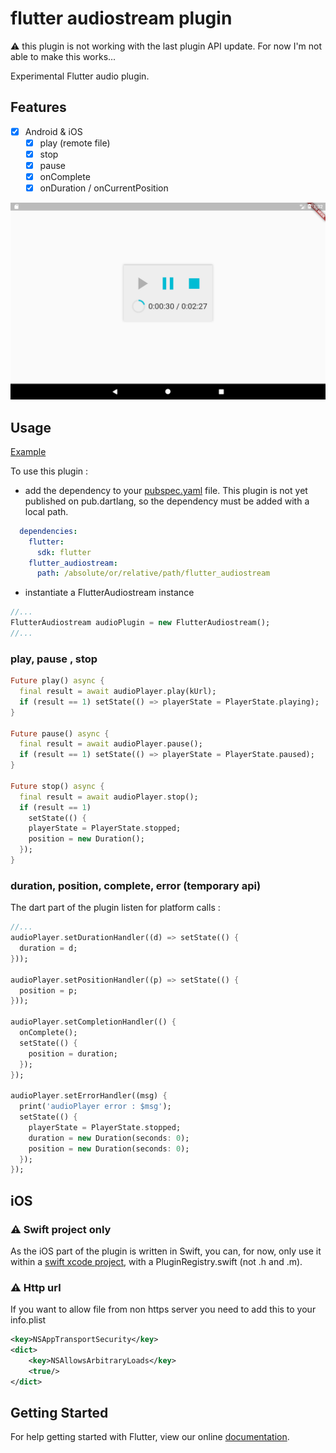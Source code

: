 # flutter audiostream plugin

:warning: this plugin is not working with the last plugin API update. For now I'm not able to make this works...

Experimental Flutter audio plugin. 
 
## Features
 
- [x] Android & iOS
  - [x] play (remote file)
  - [x] stop
  - [x] pause
  - [x] onComplete
  - [x] onDuration / onCurrentPosition

![screenshot](img/audioplayer.png)

## Usage

[Example](https://github.com/rxlabz/flutter_audio/blob/master/example/lib/main.dart) 

To use this plugin : 

- add the dependency to your [pubspec.yaml](https://github.com/rxlabz/flutter_audio/blob/master/example/pubspec.yaml) file. This plugin is not yet published on pub.dartlang,
 so the dependency must be added with a local path.

```yaml
  dependencies:
    flutter:
      sdk: flutter
    flutter_audiostream:
      path: /absolute/or/relative/path/flutter_audiostream
```

- instantiate a FlutterAudiostream instance

```dart
//...
FlutterAudiostream audioPlugin = new FlutterAudiostream();
//...
```

### play, pause , stop

```dart
Future play() async {
  final result = await audioPlayer.play(kUrl);
  if (result == 1) setState(() => playerState = PlayerState.playing);
}
  
Future pause() async {
  final result = await audioPlayer.pause();
  if (result == 1) setState(() => playerState = PlayerState.paused);
}

Future stop() async {
  final result = await audioPlayer.stop();
  if (result == 1)
    setState(() {
    playerState = PlayerState.stopped;
    position = new Duration();
  });
}

```

### duration, position, complete, error (temporary api) 

The dart part of the plugin listen for platform calls :

```dart
//...
audioPlayer.setDurationHandler((d) => setState(() {
  duration = d;
}));

audioPlayer.setPositionHandler((p) => setState(() {
  position = p;
}));

audioPlayer.setCompletionHandler(() {
  onComplete();
  setState(() {
    position = duration;
  });
});

audioPlayer.setErrorHandler((msg) {
  print('audioPlayer error : $msg');
  setState(() {
    playerState = PlayerState.stopped;
    duration = new Duration(seconds: 0);
    position = new Duration(seconds: 0);
  });
});
```

## iOS
   
### :warning: Swift project only

As the iOS part of the plugin is written in Swift, you can, for now, 
only use it within a [swift xcode project](https://flutter.io/platform-channels/#step-3c-add-an-ios-platform-specific-implementation-using-swift), 
with a PluginRegistry.swift (not .h and .m).

### :warning: Http url

If you want to allow file from non https server you need to add this to your info.plist

```xml
<key>NSAppTransportSecurity</key>
<dict>
    <key>NSAllowsArbitraryLoads</key>
    <true/>
</dict>
```

## Getting Started

For help getting started with Flutter, view our online
[documentation](http://flutter.io/).
